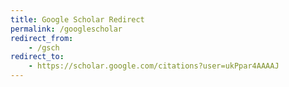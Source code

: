```yaml
---
title: Google Scholar Redirect
permalink: /googlescholar
redirect_from:
    - /gsch
redirect_to: 
    - https://scholar.google.com/citations?user=ukPpar4AAAAJ
---
```

